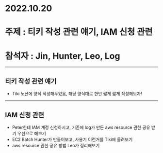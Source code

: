

# 2022.10.20

# 주제 : 티키 작성 관련 얘기, IAM 신청 관련

# 참석자 : Jin, Hunter, Leo, Log

---

## 티키 작성 관련 얘기
- Tiki 노션에 양식 작성해두었음, 해당 양식대로 한번 짧게 짧게 작성해보자!
---

## IAM 신청 관련
- Peter한테 IAM 계정 신청하시고, 기존에 log가 만든 aws resource 권한 공유 받기 우선으로 해보기
- EC2 Batch Hunter가 만들어보고, 사용기 이런거를 Tiki에 올려보기
- aws resource 권한 공유 방법 Leo가 정리해보기